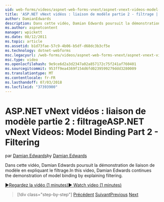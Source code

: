 ```yaml
---
uid: web-forms/videos/aspnet-web-forms-vnext/aspnet-vnext-videos-model-binding-part-2-filtering
title: 'ASP.NET vNext vidéos : liaison de modèle partie 2 - filtrage | Microsoft Docs'
author: DamianEdwards
description: Dans cette vidéo, Damian Edwards poursuit la démonstration de liaison de modèle en expliquant le filtrage.
ms.author: aspnetcontent
manager: wpickett
ms.date: 08/12/2011
ms.topic: article
ms.assetid: b1d73fae-57c9-4b06-b5df-d68dc3b3cf5e
ms.technology: dotnet-webforms
msc.legacyurl: /web-forms/videos/aspnet-web-forms-vnext/aspnet-vnext-videos-model-binding-part-2-filtering
msc.type: video
ms.openlocfilehash: 9e9ce6d2a3d2347a02a857172c75f241af760401
ms.sourcegitcommit: 953ff9ea4369f154d6fd0239599279ddd3280009
ms.translationtype: MT
ms.contentlocale: fr-FR
ms.lasthandoff: 07/03/2018
ms.locfileid: "37393900"
---
```

<a name="aspnet-vnext-videos-model-binding-part-2---filtering"></a><span data-ttu-id="8f85b-103">ASP.NET vNext vidéos : liaison de modèle partie 2 : filtrage</span><span class="sxs-lookup"><span data-stu-id="8f85b-103">ASP.NET vNext Videos: Model Binding Part 2 - Filtering</span></span>
====================
<span data-ttu-id="8f85b-104">par [Damian Edwards](https://github.com/DamianEdwards)</span><span class="sxs-lookup"><span data-stu-id="8f85b-104">by [Damian Edwards](https://github.com/DamianEdwards)</span></span>

<span data-ttu-id="8f85b-105">Dans cette vidéo, Damian Edwards poursuit la démonstration de liaison de modèle en expliquant le filtrage.</span><span class="sxs-lookup"><span data-stu-id="8f85b-105">In this video, Damian Edwards continues the demonstration of model binding by explaining filtering.</span></span>

[<span data-ttu-id="8f85b-106">&#9654;Regardez la vidéo (1 minutes)</span><span class="sxs-lookup"><span data-stu-id="8f85b-106">&#9654; Watch video (1 minutes)</span></span>](https://channel9.msdn.com/Blogs/ASP-NET-Site-Videos/aspnet-vnext-videos-model-binding-part-2-filtering)

> [!div class="step-by-step"]
> <span data-ttu-id="8f85b-107">[Précédent](aspnet-vnext-videos-model-binding-part-1-selecting-data.md)
> [Suivant](aspnet-vnext-videos-model-binding-part-3-updating.md)</span><span class="sxs-lookup"><span data-stu-id="8f85b-107">[Previous](aspnet-vnext-videos-model-binding-part-1-selecting-data.md)
[Next](aspnet-vnext-videos-model-binding-part-3-updating.md)</span></span>
